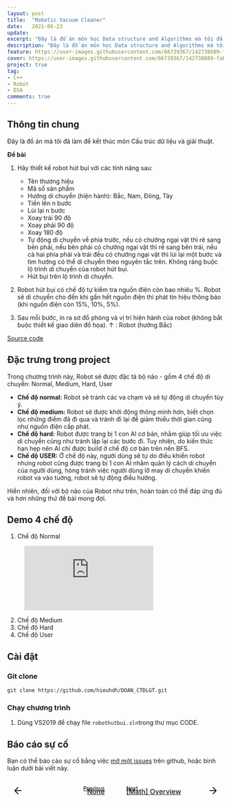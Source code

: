 ```yaml
---
layout: post
title:  "Robotic Vacuum Cleaner"
date:   2021-06-23
update: 
excerpt: "Đây là đồ án môn học Data structure and Algorithms mà tôi đã học tại trường."
description: "Đây là đồ án môn học Data structure and Algorithms mà tôi đã học tại trường."
feature: https://user-images.githubusercontent.com/86739367/142738689-fab24d68-4373-47f8-80f1-46e90149c0c7.png
cover: https://user-images.githubusercontent.com/86739367/142738689-fab24d68-4373-47f8-80f1-46e90149c0c7.png
project: true
tag:
- C++ 
- Robot
- DSA
comments: true
---
```


## **Thông tin chung**

Đây là đồ án mà tôi đã làm để kết thúc môn Cấu trúc dữ liệu và giải thuật.

**Đề bài**
1. Hãy thiết kế robot hút bụi với các tính năng sau:
    * Tên thương hiệu
    * Mã số sản phẩm
    * Hướng di chuyển (hiện hành): Bắc, Nam, Đông, Tây 
    * Tiến lên n bước
    * Lùi lại n bước
    * Xoay trái 90 độ
    * Xoay phải 90 độ
    * Xoay 180 độ
    * Tự động di chuyển về phía trước, nếu có chướng ngại vật thì rẽ sang bên phải, nếu bên phải có chướng ngại vật thì rẽ sang bên trái, nếu cả hai phía phải và trái đều có chướng ngại vật thì lùi lại một bước và tìm hướng có thể di chuyển theo nguyên tắc trên. Không ràng buộc lộ trình di chuyển của robot hút bụi.
    * Hút bụi trên lộ trình di chuyển.
 
2. Robot hút bụi có chế độ tự kiểm tra nguồn điện còn bao nhiêu %. Robot sẽ di chuyển cho đến khi gần hết nguồn điện thì phát tín hiệu thông báo (khi nguồn điện còn 15%, 10%, 5%).
3. Sau mỗi bước, in ra sơ đồ phòng và vị trí hiện hành của robot (không bắt buộc thiết kế giao diên đồ họa).  ↑ : Robot (hướng Bắc)

<div align="left">
    <a href="https://github.com/hieuhdh/DOAN_CTDLGT" class="btn">Source code</a> 
</div>


## **Đặc trưng trong project**

Trong chương trình này, Robot sẽ được đặc tả bộ não - gồm 4 chế độ di chuyển: Normal, Medium, Hard, User

* **Chế độ normal:** Robot sẽ tránh các va chạm và sẽ tự động di chuyển tùy ý.
* **Chế độ medium:** Robot sẽ được khởi động thông minh hơn, biết chọn lọc những điểm đã đi qua và tránh đi lại để giảm thiểu thời gian cũng như nguồn điện cấp phát.
* **Chế độ hard:** Robot được trang bị 1 con AI cơ bản, nhằm giúp tối ưu việc di chuyển cũng như tránh lặp lại các bước đi. Tuy nhiên, do kiến thức hạn hẹp nên AI chỉ được build ở chế độ cơ bản trên nền BFS. 
* **Chế độ USER:** Ở chế độ này, người dùng sẽ tự do điều khiển robot nhưng robot cũng được trang bị 1 con AI nhằm quản lý cách di chuyển của người dùng, hòng tránh việc người dùng lỡ may di chuyển khiến robot va vào tuờng, robot sẽ tự động điều hướng.

Hiển nhiên, đối với bộ não của Robot như trên, hoàn toàn có thể đáp ứng đủ và hơn những thứ đề bài mong đợi.

## **Demo 4 chế độ**

1. Chế độ Normal

<figure class="video_container">
  <iframe src="https://user-images.githubusercontent.com/86739367/147782704-c68f9abf-c8ad-4c0b-8136-9779615b2b73.mp4" frameborder="0" allowfullscreen="true"> </iframe>
</figure>

2. Chế độ Medium
3. Chế độ Hard
4. Chế độ User

## **Cài đặt**

### Git clone

    git clone https://github.com/hieuhdh/DOAN_CTDLGT.git
    
### Chạy chương trình

1. Dùng VS2019 để chạy file `robothutbui.sln`trong thư mục CODE.

## **Báo cáo sự cố**

Bạn có thể báo cáo sự cố bằng việc <a href="https://github.com/hieuhdh/DOAN_CTDLGT/issues" class = "link_for_hover"  >mở một issues</a> trên github, hoặc bình luận dưới bài viết này.

<br>

<div class="pre_next" style = "display: grid;grid-template-columns: 45% 45% 20px; grid-gap: 0 10%; font-weight: 500">
    <div class="item item1" style="text-align: right; position: relative;">
        <a href="#" class="btn" style="width: 100%">
            <div style = "font-size: 12px; margin-bottom:-10px">Previous</div>
            <div style = "top:50%;bottom:50%; transform:translate(-50%, -50%); position: absolute; width: 25px; height:25px; left: 25px">
            	<svg viewBox="0 0 24 24" fill="none" stroke="currentColor" stroke-width="2" stroke-linecap="round" stroke-linejoin="round" preserveAspectRatio="xMidYMid meet" data-rnw-int- style="vertical-align: middle;"><path d="M19 12H5M12 19l-7-7 7-7"></path></svg>
            </div>
            <div style = "position: relative; font-size: 16px; font-weight: 500 ">None</div>
        </a>
    </div>
    <div class="item item2" style="text-align: left; position: relative; ">
        <a href="https://hieuhdh.github.io/deuteri/Math-Overview/" class="btn" style="width: 100%">
        	<div style = "font-size: 12px; margin-bottom:-10px"> Next</div>
        	<div style = "top:50%;bottom:50%; transform:translate(-50%, -50%); position: absolute; width: 25px; height:25px; right: 0px"><svg viewBox="0 0 24 24" fill="none" stroke="currentColor" stroke-width="2" stroke-linecap="round" stroke-linejoin="round" style="vertical-align: middle;" ><path d="M5 12h14M12 5l7 7-7 7"></path></svg>
            </div>
        	<div style = "position: relative; font-size: 16px; font-weight: 500 ">[Math] Overview</div>
        </a>
    </div>
</div>
